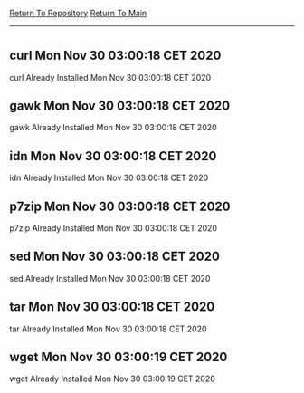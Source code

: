 [Return To Repository](https://github.com/bast69/piholeparser/)
[Return To Main](https://github.com/bast69/piholeparser/blob/master/RecentRunLogs/Mainlog.md)
____________________________________
# 
## curl Mon Nov 30 03:00:18 CET 2020
curl Already Installed Mon Nov 30 03:00:18 CET 2020
## gawk Mon Nov 30 03:00:18 CET 2020
gawk Already Installed Mon Nov 30 03:00:18 CET 2020
## idn Mon Nov 30 03:00:18 CET 2020
idn Already Installed Mon Nov 30 03:00:18 CET 2020
## p7zip Mon Nov 30 03:00:18 CET 2020
p7zip Already Installed Mon Nov 30 03:00:18 CET 2020
## sed Mon Nov 30 03:00:18 CET 2020
sed Already Installed Mon Nov 30 03:00:18 CET 2020
## tar Mon Nov 30 03:00:18 CET 2020
tar Already Installed Mon Nov 30 03:00:18 CET 2020
## wget Mon Nov 30 03:00:19 CET 2020
wget Already Installed Mon Nov 30 03:00:19 CET 2020
